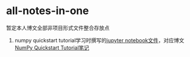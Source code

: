 # all-notes-in-one
暂定本人博文全部非项目形式文件整合存放点
1. numpy quickstart tutorial学习时撰写的[jupyter notebook文件](https://github.com/PolarisRisingWar/all-notes-in-one/blob/main/NumpyQuickStartTutorials.ipynb)，对应博文[NumPy Quickstart Tutorial笔记](https://blog.csdn.net/PolarisRisingWar/article/details/117158723)
